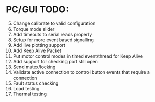 # PC/GUI TODO:
5.  Change calibrate to valid configuration
6.  Torque mode slider
7.  Add timeouts to serial reads properly
8.  Setup for more event based signalling
9.  Add live plotting support
10. Add Keep Alive Packet
11. Put motor control modes in timed event/thread for Keep Alive
12. Add support for checking port still open
13. Send mutex/locking
15. Validate active connection to control button events that require a connection
17. Fault status checking
18. Load testing
19. Thermal testing